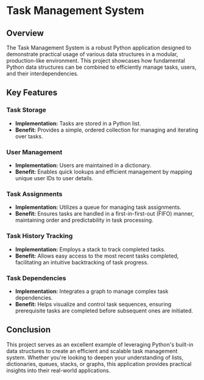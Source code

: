 # Task Management System

## Overview

The Task Management System is a robust Python application designed to demonstrate practical usage of various data structures in a modular, production-like environment. This project showcases how fundamental Python data structures can be combined to efficiently manage tasks, users, and their interdependencies.

## Key Features

### Task Storage
- **Implementation:** Tasks are stored in a Python list.
- **Benefit:** Provides a simple, ordered collection for managing and iterating over tasks.

### User Management
- **Implementation:** Users are maintained in a dictionary.
- **Benefit:** Enables quick lookups and efficient management by mapping unique user IDs to user details.

### Task Assignments
- **Implementation:** Utilizes a queue for managing task assignments.
- **Benefit:** Ensures tasks are handled in a first-in-first-out (FIFO) manner, maintaining order and predictability in task processing.

### Task History Tracking
- **Implementation:** Employs a stack to track completed tasks.
- **Benefit:** Allows easy access to the most recent tasks completed, facilitating an intuitive backtracking of task progress.

### Task Dependencies
- **Implementation:** Integrates a graph to manage complex task dependencies.
- **Benefit:** Helps visualize and control task sequences, ensuring prerequisite tasks are completed before subsequent ones are initiated.

## Conclusion

This project serves as an excellent example of leveraging Python's built-in data structures to create an efficient and scalable task management system. Whether you're looking to deepen your understanding of lists, dictionaries, queues, stacks, or graphs, this application provides practical insights into their real-world applications.
